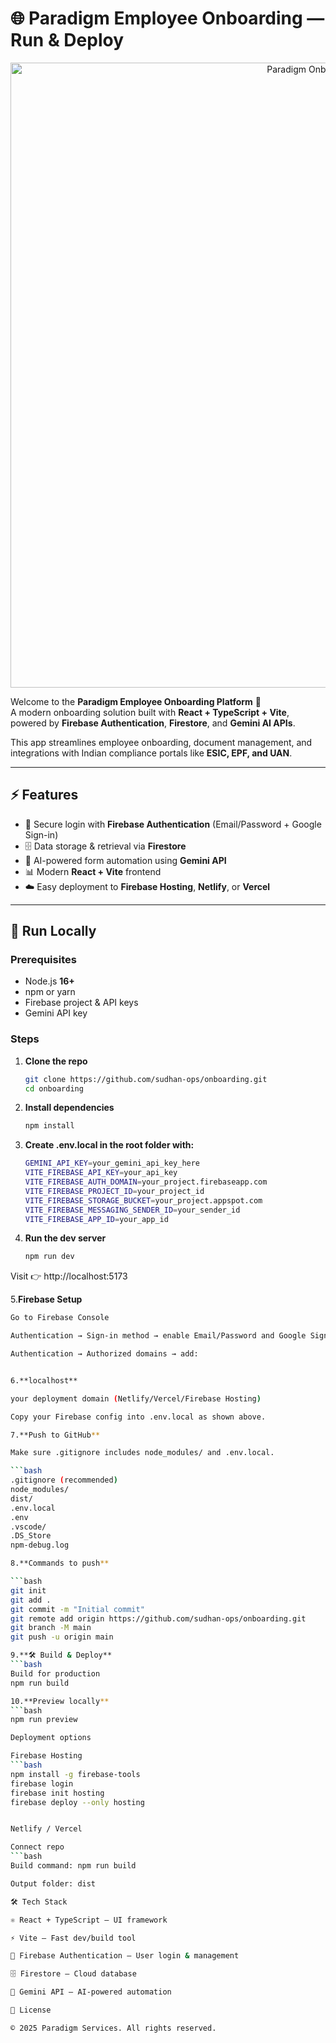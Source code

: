 # 🌐 Paradigm Employee Onboarding — Run & Deploy

<div align="center">
  <img width="1000" alt="Paradigm Onboarding Banner" src="http://paradigmfms.com/wp-content/uploads/2022/11/Paradigm-Logo-3-1024x157.png" />
</div>

Welcome to the **Paradigm Employee Onboarding Platform** 🚀  
A modern onboarding solution built with **React + TypeScript + Vite**, powered by **Firebase Authentication**, **Firestore**, and **Gemini AI APIs**.  

This app streamlines employee onboarding, document management, and integrations with Indian compliance portals like **ESIC, EPF, and UAN**.

---

## ⚡ Features

- 🔐 Secure login with **Firebase Authentication** (Email/Password + Google Sign-in)  
- 🗄️ Data storage & retrieval via **Firestore**  
- 🤖 AI-powered form automation using **Gemini API**  
- 📊 Modern **React + Vite** frontend  
- ☁️ Easy deployment to **Firebase Hosting**, **Netlify**, or **Vercel**  

---

## 🚀 Run Locally

### Prerequisites
- Node.js **16+**
- npm or yarn
- Firebase project & API keys
- Gemini API key

### Steps

1. **Clone the repo**
   ```bash
   git clone https://github.com/sudhan-ops/onboarding.git
   cd onboarding

2. **Install dependencies**
   ```bash
   npm install
   
3. **Create .env.local in the root folder with:**
   ```bash
   GEMINI_API_KEY=your_gemini_api_key_here
   VITE_FIREBASE_API_KEY=your_api_key
   VITE_FIREBASE_AUTH_DOMAIN=your_project.firebaseapp.com
   VITE_FIREBASE_PROJECT_ID=your_project_id
   VITE_FIREBASE_STORAGE_BUCKET=your_project.appspot.com
   VITE_FIREBASE_MESSAGING_SENDER_ID=your_sender_id
   VITE_FIREBASE_APP_ID=your_app_id

4. **Run the dev server**
   ```bash
   npm run dev
   
Visit 👉 http://localhost:5173

5.**Firebase Setup**
   ```bash
   Go to Firebase Console

Authentication → Sign-in method → enable Email/Password and Google Sign-in

Authentication → Authorized domains → add:


6.**localhost**

your deployment domain (Netlify/Vercel/Firebase Hosting)

Copy your Firebase config into .env.local as shown above.

7.**Push to GitHub**

Make sure .gitignore includes node_modules/ and .env.local.

```bash
  .gitignore (recommended)
   node_modules/
   dist/
  .env.local
  .env
  .vscode/
  .DS_Store
  npm-debug.log

8.**Commands to push**

   ```bash
  git init
  git add .
  git commit -m "Initial commit"
  git remote add origin https://github.com/sudhan-ops/onboarding.git
  git branch -M main
  git push -u origin main

9.**🛠️ Build & Deploy**
  ```bash
  Build for production
  npm run build

10.**Preview locally**
   ```bash
  npm run preview

Deployment options

Firebase Hosting
  ```bash
  npm install -g firebase-tools
  firebase login
  firebase init hosting
  firebase deploy --only hosting


Netlify / Vercel

Connect repo
  ```bash
  Build command: npm run build

Output folder: dist

🛠️ Tech Stack

⚛️ React + TypeScript — UI framework

⚡ Vite — Fast dev/build tool

🔐 Firebase Authentication — User login & management

🗄️ Firestore — Cloud database

🤖 Gemini API — AI-powered automation

📖 License

© 2025 Paradigm Services. All rights reserved.

